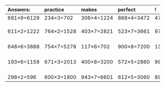 | Answers: | practice | makes | perfect | ! |
| :--- | :--- | :--- | :--- | :--- |
| 681×9=6129 | 234×3=702 | 306×4=1224 | 868×4=3472 | 474×7=3318 | 
|   |   |   |   |   | 
|   |   |   |   |   | 
|   |   |   |   |   | 
| 611×2=1222 | 764×2=1528 | 403×7=2821 | 523×7=3661 | 979×8=7832 | 
|   |   |   |   |   | 
|   |   |   |   |   | 
|   |   |   |   |   | 
|   |   |   |   |   | 
| 648×6=3888 | 754×7=5278 | 117×6=702 | 900×8=7200 | 135×6=810 | 
|   |   |   |   |   | 
|   |   |   |   |   | 
|   |   |   |   |   | 
|   |   |   |   |   | 
| 193×6=1158 | 671×3=2013 | 400×8=3200 | 572×5=2860 | 995×3=2985 | 
|   |   |   |   |   | 
|   |   |   |   |   | 
|   |   |   |   |   | 
|   |   |   |   |   | 
| 298×2=596 | 600×3=1800 | 943×7=6601 | 612×5=3060 | 892×9=8028 | 
